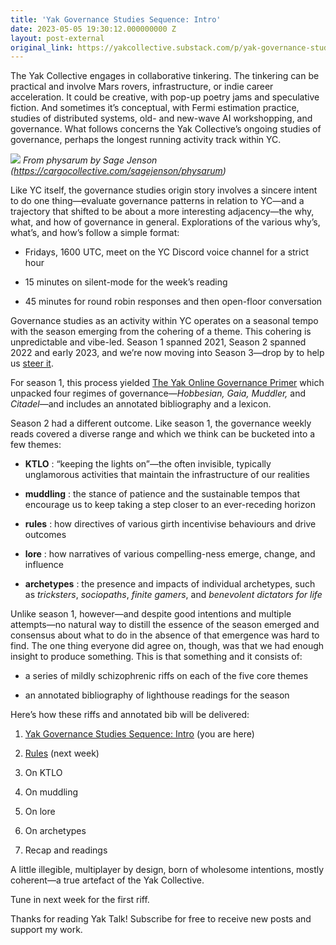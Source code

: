 ```yaml
---
title: 'Yak Governance Studies Sequence: Intro'
date: 2023-05-05 19:30:12.000000000 Z
layout: post-external
original_link: https://yakcollective.substack.com/p/yak-governance-studies-sequence-intro
---
```


The Yak Collective engages in collaborative tinkering. The tinkering can be practical and involve Mars rovers, infrastructure, or indie career acceleration. It could be creative, with pop-up poetry jams and speculative fiction. And sometimes it’s conceptual, with Fermi estimation practice, studies of distributed systems, old- and new-wave AI workshopping, and governance. What follows concerns the Yak Collective’s ongoing studies of governance, perhaps the longest running activity track within YC.

[![](https://substackcdn.com/image/fetch/w_1456,c_limit,f_auto,q_auto:good,fl_progressive:steep/https%3A%2F%2Fsubstack-post-media.s3.amazonaws.com%2Fpublic%2Fimages%2F8de6dcd3-9ae0-400e-8903-24721abae5aa_670x671.jpeg)](https://substackcdn.com/image/fetch/f_auto,q_auto:good,fl_progressive:steep/https%3A%2F%2Fsubstack-post-media.s3.amazonaws.com%2Fpublic%2Fimages%2F8de6dcd3-9ae0-400e-8903-24721abae5aa_670x671.jpeg)
_From physarum by Sage Jenson (https://cargocollective.com/sagejenson/physarum)_

Like YC itself, the governance studies origin story involves a sincere intent to do one thing—evaluate governance patterns in relation to YC—and a trajectory that shifted to be about a more interesting adjacency—the why, what, and how of governance in general. Explorations of the various why’s, what’s, and how’s follow a simple format:

- Fridays, 1600 UTC, meet on the YC Discord voice channel for a strict hour

- 15 minutes on silent-mode for the week’s reading

- 45 minutes for round robin responses and then open-floor conversation

Governance studies as an activity within YC operates on a seasonal tempo with the season emerging from the cohering of a theme. This cohering is unpredictable and vibe-led. Season 1 spanned 2021, Season 2 spanned 2022 and early 2023, and we’re now moving into Season 3—drop by to help us [steer it](https://www.yakcollective.org/join.html).

For season 1, this process yielded [The Yak Online Governance Primer](https://www.yakcollective.org/projects/yak-online-governance-primer.html) which unpacked four regimes of governance—_Hobbesian, Gaia, Muddler,_ and _Citadel_—and includes an annotated bibliography and a lexicon.

Season 2 had a different outcome. Like season 1, the governance weekly reads covered a diverse range and which we think can be bucketed into a few themes:

- **KTLO** : “keeping the lights on”—the often invisible, typically unglamorous activities that maintain the infrastructure of our realities

- **muddling** : the stance of patience and the sustainable tempos that encourage us to keep taking a step closer to an ever-receding horizon

- **rules** : how directives of various girth incentivise behaviours and drive outcomes

- **lore** : how narratives of various compelling-ness emerge, change, and influence

- **archetypes** : the presence and impacts of individual archetypes, such as _tricksters_, _sociopaths_, _finite gamers_, and _benevolent dictators for life_

Unlike season 1, however—and despite good intentions and multiple attempts—no natural way to distill the essence of the season emerged and consensus about what to do in the absence of that emergence was hard to find. The one thing everyone did agree on, though, was that we had enough insight to produce something. This is that something and it consists of:

- a series of mildly schizophrenic riffs on each of the five core themes

- an annotated bibliography of lighthouse readings for the season

Here’s how these riffs and annotated bib will be delivered:

1. [Yak Governance Studies Sequence: Intro](https://yakcollective.substack.com/p/yak-governance-studies-sequence-intro) (you are here)

2. [Rules](https://yakcollective.substack.com/p/rules) (next week)

3. On KTLO

4. On muddling

5. On lore

6. On archetypes

7. Recap and readings

A little illegible, multiplayer by design, born of wholesome intentions, mostly coherent—a true artefact of the Yak Collective.

Tune in next week for the first riff.

Thanks for reading Yak Talk! Subscribe for free to receive new posts and support my work.

